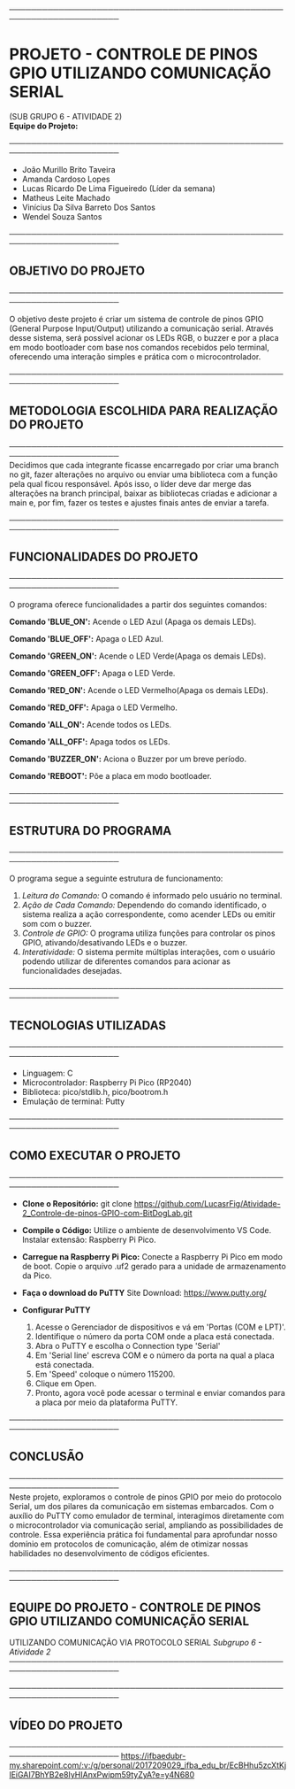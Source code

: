 ──────────────────────────────────────────────────────────────────────  
# PROJETO - CONTROLE DE PINOS GPIO UTILIZANDO COMUNICAÇÃO SERIAL
(SUB GRUPO 6 - ATIVIDADE 2)  
**Equipe do Projeto:** 

──────────────────────────────────────────────────────────────────────

- João Murillo Brito Taveira  
- Amanda Cardoso Lopes  
- Lucas Ricardo De Lima Figueiredo (Líder da semana)  
- Matheus Leite Machado  
- Vinícius Da Silva Barreto Dos Santos  
- Wendel Souza Santos  

──────────────────────────────────────────────────────────────────────  
## OBJETIVO DO PROJETO  
──────────────────────────────────────────────────────────────────────  

O objetivo deste projeto é criar um sistema de controle de pinos GPIO (General Purpose Input/Output) utilizando a comunicação serial. Através desse sistema, será possível acionar os LEDs RGB, o buzzer e por a placa em modo bootloader com base nos comandos recebidos pelo terminal, oferecendo uma interação simples e prática com o microcontrolador. 

──────────────────────────────────────────────────────────────────────  
## METODOLOGIA ESCOLHIDA PARA REALIZAÇÃO DO PROJETO
──────────────────────────────────────────────────────────────────────  
Decidimos que cada integrante ficasse encarregado por criar uma branch no git, fazer alterações no arquivo ou enviar uma biblioteca com a função pela qual ficou responsável. Após isso, o líder deve dar merge das alterações na branch principal, baixar as bibliotecas criadas e adicionar a main e, por fim, fazer os testes e ajustes finais antes de enviar a tarefa. 

──────────────────────────────────────────────────────────────────────  
## FUNCIONALIDADES DO PROJETO  
──────────────────────────────────────────────────────────────────────  

O programa oferece funcionalidades a partir dos seguintes comandos:

**Comando 'BLUE_ON':** Acende o LED Azul (Apaga os demais LEDs).

**Comando 'BLUE_OFF':** Apaga o LED Azul.

**Comando 'GREEN_ON':** Acende o LED Verde(Apaga os demais LEDs).

**Comando 'GREEN_OFF':** Apaga o LED Verde.

**Comando 'RED_ON':** Acende o LED Vermelho(Apaga os demais LEDs).

**Comando 'RED_OFF':** Apaga o LED Vermelho.

**Comando 'ALL_ON':** Acende todos os LEDs.

**Comando 'ALL_OFF':** Apaga todos os LEDs.

**Comando 'BUZZER_ON':** Aciona o Buzzer por um breve período.

**Comando 'REBOOT':** Põe a placa em modo bootloader.

──────────────────────────────────────────────────────────────────────  
## ESTRUTURA DO PROGRAMA  
──────────────────────────────────────────────────────────────────────  

O programa segue a seguinte estrutura de funcionamento:

1. *Leitura do Comando:* O comando é informado pelo usuário no terminal.  
2. *Ação de Cada Comando:* Dependendo do comando identificado, o sistema realiza a ação correspondente, como acender LEDs ou emitir som com o buzzer.  
3. *Controle de GPIO:* O programa utiliza funções para controlar os pinos GPIO, ativando/desativando LEDs e o buzzer.  
4. *Interatividade:* O sistema permite múltiplas interações, com o usuário podendo utilizar de diferentes comandos para acionar as funcionalidades desejadas.

──────────────────────────────────────────────────────────────────────  
## TECNOLOGIAS UTILIZADAS  
──────────────────────────────────────────────────────────────────────  
- Linguagem: C
- Microcontrolador: Raspberry Pi Pico (RP2040)
- Biblioteca: pico/stdlib.h, pico/bootrom.h
- Emulação de terminal: Putty

──────────────────────────────────────────────────────────────────────  
## COMO EXECUTAR O PROJETO
──────────────────────────────────────────────────────────────────────  
- **Clone o Repositório:**
  git clone https://github.com/LucasrFig/Atividade-2_Controle-de-pinos-GPIO-com-BitDogLab.git

- **Compile o Código:**
  Utilize o ambiente de desenvolvimento VS Code. 
  Instalar extensão: Raspberry Pi Pico.

- **Carregue na Raspberry Pi Pico:**
  Conecte a Raspberry Pi Pico em modo de boot.
  Copie o arquivo .uf2 gerado para a unidade de armazenamento da Pico.

- **Faça o download do PuTTY**
  Site Download: https://www.putty.org/
  
- **Configurar PuTTY**
  1. Acesse o Gerenciador de dispositivos e vá em 'Portas (COM e LPT)'.
  2. Identifique o número da porta COM onde a placa está conectada.
  3. Abra o PuTTY e escolha o Connection type 'Serial'
  4. Em 'Serial line' escreva COM e o número da porta na qual a placa está conectada.
  5. Em 'Speed' coloque o número 115200.
  6. Clique em Open.
  7. Pronto, agora você pode acessar o terminal e enviar comandos para a placa por meio da plataforma PuTTY.
  
──────────────────────────────────────────────────────────────────────  
## CONCLUSÃO  
──────────────────────────────────────────────────────────────────────  
Neste projeto, exploramos o controle de pinos GPIO por meio do protocolo Serial, um dos pilares da comunicação em sistemas embarcados. Com o auxílio do PuTTY como emulador de terminal, interagimos diretamente com o microcontrolador via comunicação serial, ampliando as possibilidades de controle. Essa experiência prática foi fundamental para aprofundar nosso domínio em protocolos de comunicação, além de otimizar nossas habilidades no desenvolvimento de códigos eficientes.

──────────────────────────────────────────────────────────────────────  
## EQUIPE DO PROJETO - CONTROLE DE PINOS GPIO UTILIZANDO COMUNICAÇÃO SERIAL
UTILIZANDO COMUNICAÇÃO VIA PROTOCOLO SERIAL
*Subgrupo 6 - Atividade 2*  
──────────────────────────────────────────────────────────────────────

──────────────────────────────────────────────────────────────────────  
## VÍDEO DO PROJETO  
────────────────────────────────────────────────────────────────────── 
 https://ifbaedubr-my.sharepoint.com/:v:/g/personal/2017209029_ifba_edu_br/EcBHhu5zcXtKjlEiGAI7BhYB2e8IyHIAnxPwipm59tyZyA?e=y4N680
